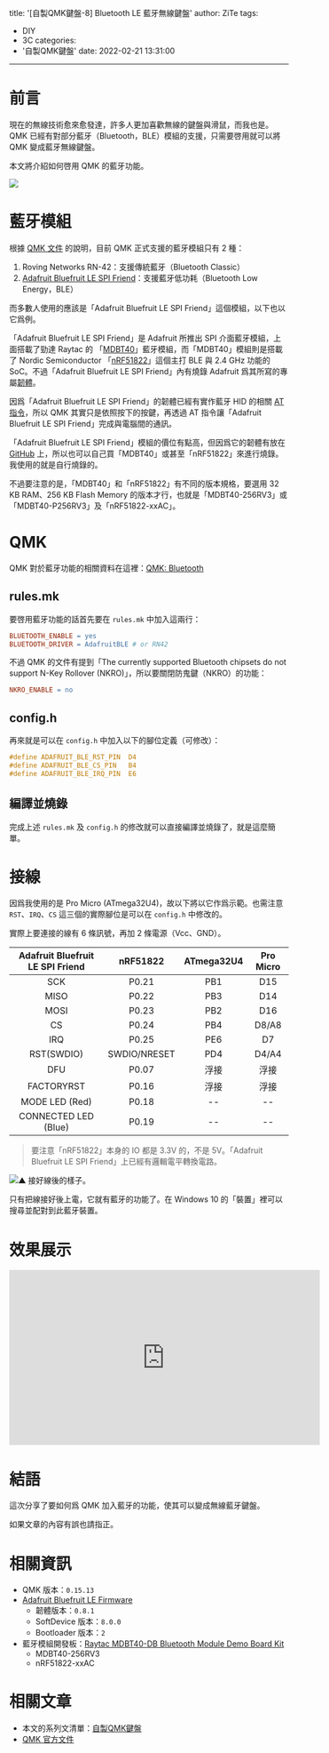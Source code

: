 title: '[自製QMK鍵盤-8] Bluetooth LE 藍牙無線鍵盤'
author: ZiTe
tags:
  - DIY
  - 3C
categories:
  - '自製QMK鍵盤'
date: 2022-02-21 13:31:00
---

# 前言

現在的無線技術愈來愈發達，許多人更加喜歡無線的鍵盤與滑鼠，而我也是。QMK 已經有對部分藍牙（Bluetooth，BLE）模組的支援，只需要啓用就可以將 QMK 變成藍牙無線鍵盤。

本文將介紹如何啓用 QMK 的藍牙功能。

![](https://blogger.googleusercontent.com/img/a/AVvXsEgESsB0l38nOIjaw6wggilS9U_AjhzI82CzsDPwwsyBw_h_QdYwre_HWDzdNGZO8BW9JgFbf6KNXE8XwMKOVzlQAsnj9E2FIzB1I5NLbNBFBBQca6HLu_zFaCx1Pawflti5q0mkoTGxfVAPMA1BDQb9wD-Io8tjEpr4Zz9HPkCnXv_49Kgdn5WDMt4u=s16000)

<!--more-->

# 藍牙模組

根據 [QMK 文件](https://docs.qmk.fm/#/feature_bluetooth) 的說明，目前 QMK 正式支援的藍牙模組只有 2 種：
1. Roving Networks RN-42：支援傳統藍牙（Bluetooth Classic）
2. [Adafruit Bluefruit LE SPI Friend](https://www.adafruit.com/product/2633)：支援藍牙低功耗（Bluetooth Low Energy，BLE）

而多數人使用的應該是「Adafruit Bluefruit LE SPI Friend」這個模組，以下也以它爲例。

「Adafruit Bluefruit LE SPI Friend」是 Adafruit 所推出 SPI 介面藍牙模組，上面搭載了勁達 Raytac 的 「[MDBT40](https://www.raytac.com/product/ins.php?index_id=74)」藍牙模組，而「MDBT40」模組則是搭載了 Nordic Semiconductor 「[nRF51822](https://www.nordicsemi.com/products/nrf51822)」這個主打 BLE 與 2.4 GHz 功能的 SoC。不過「Adafruit Bluefruit LE SPI Friend」內有燒錄 Adafruit 爲其所寫的專屬[韌體](https://github.com/adafruit/Adafruit_BluefruitLE_Firmware)。

因爲「Adafruit Bluefruit LE SPI Friend」的韌體已經有實作藍牙 HID 的相關 [AT 指令](https://learn.adafruit.com/introducing-the-adafruit-bluefruit-spi-breakout/at-commands)，所以 QMK 其實只是依照按下的按鍵，再透過 AT 指令讓「Adafruit Bluefruit LE SPI Friend」完成與電腦間的通訊。

「Adafruit Bluefruit LE SPI Friend」模組的價位有點高，但因爲它的韌體有放在 [GitHub](https://github.com/adafruit/Adafruit_BluefruitLE_Firmware) 上，所以也可以自己買「MDBT40」或甚至「nRF51822」來進行燒錄。我使用的就是自行燒錄的。

不過要注意的是，「MDBT40」和「nRF51822」有不同的版本規格，要選用 32 KB RAM、256 KB Flash Memory 的版本才行，也就是「MDBT40-256RV3」或「MDBT40-P256RV3」及「nRF51822-xxAC」。

# QMK

QMK 對於藍牙功能的相關資料在這裡：[QMK: Bluetooth](https://docs.qmk.fm/#/feature_bluetooth)

## rules.mk

要啓用藍牙功能的話首先要在 `rules.mk` 中加入這兩行：

```mk
BLUETOOTH_ENABLE = yes
BLUETOOTH_DRIVER = AdafruitBLE # or RN42
```

不過 QMK 的文件有提到「The currently supported Bluetooth chipsets do not support N-Key Rollover (NKRO)」，所以要關閉防鬼鍵（NKRO）的功能：

```mk
NKRO_ENABLE = no
```

## config.h

再來就是可以在 `config.h` 中加入以下的腳位定義（可修改）：
```c
#define ADAFRUIT_BLE_RST_PIN  D4
#define ADAFRUIT_BLE_CS_PIN   B4
#define ADAFRUIT_BLE_IRQ_PIN  E6
```

## 編譯並燒錄

完成上述 `rules.mk` 及 `config.h` 的修改就可以直接編譯並燒錄了，就是這麼簡單。

# 接線

因爲我使用的是 Pro Micro (ATmega32U4)，故以下將以它作爲示範。也需注意 `RST`、`IRQ`、`CS` 這三個的實際腳位是可以在 `config.h` 中修改的。

實際上要連接的線有 6 條訊號，再加 2 條電源（Vcc、GND）。

Adafruit Bluefruit LE SPI Friend | nRF51822 | ATmega32U4 | Pro Micro
:-:|:-:|:-:|:-:
SCK|P0.21|PB1|D15
MISO|P0.22|PB3|D14
MOSI|P0.23|PB2|D16
CS|P0.24|PB4|D8/A8
IRQ|P0.25|PE6|D7
RST(SWDIO)|SWDIO/NRESET|PD4|D4/A4
DFU|P0.07|浮接|浮接
FACTORYRST|P0.16|浮接|浮接
MODE LED (Red)|P0.18|--|--
CONNECTED LED (Blue)|P0.19|--|--

> 要注意「nRF51822」本身的 IO 都是 3.3V 的，不是 5V。「Adafruit Bluefruit LE SPI Friend」上已經有邏輯電平轉換電路。

![▲ 接好線後的樣子。](https://blogger.googleusercontent.com/img/a/AVvXsEhgLHc-lVHPdbLy5rDceawCTrN1vwoXrG0F3hq_ehM4NgMdhS4A3rk7LeyTRPaMjLFdmoJ6myYu_gpEjdShhGqvg55U7RPeTM3mbjHNdN4dTA7_5xx3wm_VhbAGS3CB2seRigYHhQXBmxOg4ldi7MvakKEqMI3gqA1dn5tVkJqy0ggWZBySCdMdXA57=w400-h300)

只有把線接好後上電，它就有藍牙的功能了。在 Windows 10 的「裝置」裡可以搜尋並配對到此藍牙裝置。

# 效果展示

<iframe width="560" height="315" src="https://www.youtube.com/embed/OKdwwEEPLHY" title="YouTube video player" frameborder="0" allow="accelerometer; autoplay; clipboard-write; encrypted-media; gyroscope; picture-in-picture" allowfullscreen></iframe>

# 結語

這次分享了要如何爲 QMK 加入藍牙的功能，使其可以變成無線藍牙鍵盤。

如果文章的內容有誤也請指正。

# 相關資訊

- QMK 版本：`0.15.13`
- [Adafruit Bluefruit LE Firmware](https://github.com/adafruit/Adafruit_BluefruitLE_Firmware) 
	- 韌體版本：`0.8.1`
	- SoftDevice 版本：`8.0.0`
	- Bootloader 版本：`2`
- 藍牙模組開發板：[Raytac MDBT40-DB Bluetooth Module Demo Board Kit](https://www.raytac.com/product/ins.php?index_id=84)
	- MDBT40-256RV3
	- nRF51822-xxAC

# 相關文章

- 本文的系列文清單：[自製QMK鍵盤](https://ziteh.github.io/categories/%E8%87%AA%E8%A3%BDQMK%E9%8D%B5%E7%9B%A4/)
- [QMK 官方文件](https://docs.qmk.fm/#/)
